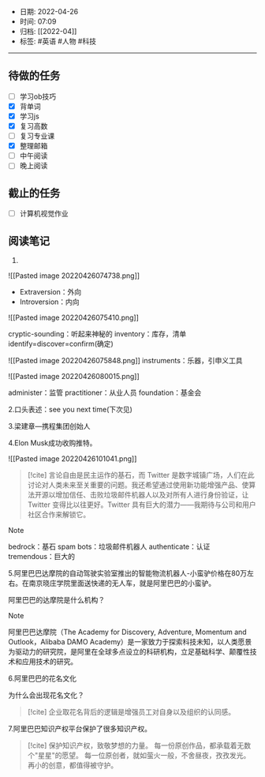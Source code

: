 - 日期: 2022-04-26
- 时间: 07:09
- 归档: [[2022-04]]
- 标签: #英语 #人物 #科技 
---

## 待做的任务

- [ ] 学习ob技巧
- [x] 背单词
- [x] 学习js
- [x] 复习高数
- [ ] 复习专业课
- [x] 整理邮箱
- [ ] 中午阅读
- [ ] 晚上阅读

## 截止的任务

- [ ] 计算机视觉作业

## 阅读笔记

1.

![[Pasted image 20220426074738.png]]

+ Extraversion：外向
+ Introversion：内向

![[Pasted image 20220426075410.png]]

cryptic-sounding：听起来神秘的
inventory：库存，清单
identify=discover=confirm(确定)

![[Pasted image 20220426075848.png]]
instruments：乐器，引申义工具

![[Pasted image 20220426080015.png]]

administer：监管
practitioner：从业人员
foundation：基金会

2.口头表述：see you next time(下次见)

3.梁建章—携程集团创始人

4.Elon Musk成功收购推特。

![[Pasted image 20220426101041.png]]

> [!cite]
>言论自由是民主运作的基石，而 Twitter 是数字城镇广场，人们在此讨论对人类未来至关重要的问题。我还希望通过使用新功能增强产品、使算法开源以增加信任、击败垃圾邮件机器人以及对所有人进行身份验证，让 Twitter 变得比以往更好。Twitter 具有巨大的潜力——我期待与公司和用户社区合作来解锁它。

> [!note]
> bedrock：基石
> spam bots：垃圾邮件机器人
> authenticate：认证
> tremendous：巨大的

5.阿里巴巴达摩院的自动驾驶实验室推出的智能物流机器人-小蛮驴价格在80万左右。在南京晓庄学院里面送快递的无人车，就是阿里巴巴的小蛮驴。

阿里巴巴的达摩院是什么机构？

> [!note]
> 阿里巴巴达摩院（The Academy for Discovery, Adventure, Momentum and Outlook，Alibaba DAMO Academy）是一家致力于探索科技未知，以人类愿景为驱动力的研究院，是阿里在全球多点设立的科研机构，立足基础科学、颠覆性技术和应用技术的研究。

6.阿里巴巴的花名文化

为什么会出现花名文化？

> [!cite]
> 企业取花名背后的逻辑是增强员工对自身以及组织的认同感。

7.阿里巴巴知识产权平台保护了很多知识产权。

> [!cite]
> 保护知识产权，致敬梦想的力量。
> 每一份原创作品，都承载着无数个"星星"的愿望。
> 每一位原创者，就如萤火一般，不舍昼夜，孜孜发光。
> 再小的创意，都值得被守护。
